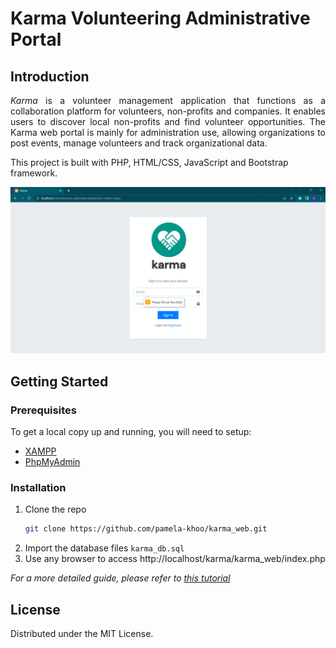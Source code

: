 # Karma Volunteering Administrative Portal

## Introduction
<p align="justify">
<i>Karma</i> is a volunteer management application that functions as a collaboration platform for volunteers, non-profits and companies. It enables users to discover local non-profits and find volunteer opportunities. The Karma web portal is mainly for administration use, allowing organizations to post events, manage volunteers and track organizational data.
</p>

This project is built with PHP, HTML/CSS, JavaScript and Bootstrap framework.

![Login Page](/screenshots/demo.gif)

## Getting Started
### Prerequisites
To get a local copy up and running, you will need to setup:
* [XAMPP](https://www.apachefriends.org/index.html)
* [PhpMyAdmin](http://localhost/phpmyadmin/)

### Installation
1. Clone the repo
   ```sh
   git clone https://github.com/pamela-khoo/karma_web.git
   ```
2. Import the database files `karma_db.sql` 
3. Use any browser to access http://localhost/karma/karma_web/index.php

_For a more detailed guide, please refer to [this tutorial](https://jonahlawrence.hashnode.dev/how-to-run-an-htmlphp-website-on-localhost)_

## License
Distributed under the MIT License. 
